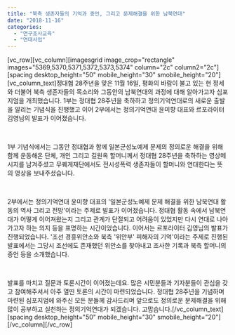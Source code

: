 ```yaml
---
title: "북측 생존자들의 기억과 증언, 그리고 문제해결을 위한 남북연대"
date: "2018-11-16"
categories: 
  - "연구조사교육"
  - "연대사업"
---
```


\[vc\_row\]\[vc\_column\]\[imagesgrid image\_crop="rectangle" images="5369,5370,5371,5372,5373,5374" column="2c" column2="2c"\]\[spacing desktop\_height="50" mobile\_height="30" smobile\_height="20"\]\[vc\_column\_text\]정대협 28주년을 맞은 11월 16일, 평화의 바람이 불고 있는 현 정세와 더불어 북측 생존자들의 목소리와 그동안의 남북연대의 과정에 대해 알아가고자 심포지엄을 개최했습니다. 1부는 정대협 28주년을 축하하고 정의기억연대로의 새로운 출발을 알리는 기념식을 진행했고 이어 2부에서는 정의기억연대 윤미향 대표와 르포라이터 김영님의 발표가 이어졌습니다.

 

1부 기념식에서는 그동안 정대협과 함께 일본군성노예제 문제의 정의로운 해결을 위해 함께 운동해온 단체, 개인 그리고 길원옥 할머니께서 정대협 28주년을 축하하는 영상메시지를 남겨주셨고 무퀘게재단에서도 전시성폭력 생존자들이 할머니와 연대한다는 뜻의 영상을 보내주셨습니다.

 

2부에서는 정의기억연대 윤미향 대표의 '일본군성노예제 문제 해결을 위한 남북연대 활동의 역사 그리고 전망'이라는 주제로 발표가 이어졌습니다. 정대협 활동 속에서 남북연대가 어떻게 이어져왔는지 그리고 관계가 단절되고 어려움이 있었지만 다시 연대로 나아가고자 하는 의지 등을 표명하는 시간이었습니다. 이어서는 르포라이터 김영님의 발표가 진행되었습니다. '조선 경흥위안소와 북측 '위안부' 피해자의 기억'이라는 주제로 진행된 발표에서는 그당시 조선에도 존재했던 위안소를 찾아내고 조사한 기록과 북측 할머니의 증언 등을 소개했습니다.

 

발표를 마치고 질문과 토론시간이 이어졌는데요. 많은 시민분들과 기자분들이 관심을 갖고 참여해주셔서 아주 열띤 토론의 시간이 마련되었습니다. 정대협 28주년을 기념하며 마련된 심포지엄에 와주신 모든 분들께 감사드리며 앞으로도 정의로운 문제해결을 위해 많이 공부하고 실천하는 정의기억연대가 되겠습니다. 고맙습니다.\[/vc\_column\_text\]\[spacing desktop\_height="50" mobile\_height="30" smobile\_height="20"\]\[/vc\_column\]\[/vc\_row\]
